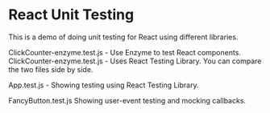 # React Unit Testing
This is a demo of doing unit testing for React using different libraries.  

ClickCounter-enzyme.test.js - Use Enzyme to test React components. 
ClickCounter-enzyme.test.js - Uses React Testing Library.  You can compare the two files side by side.

App.test.js - Showing testing using React Testing Library.

FancyButton.test.js Showing user-event testing and mocking callbacks.

